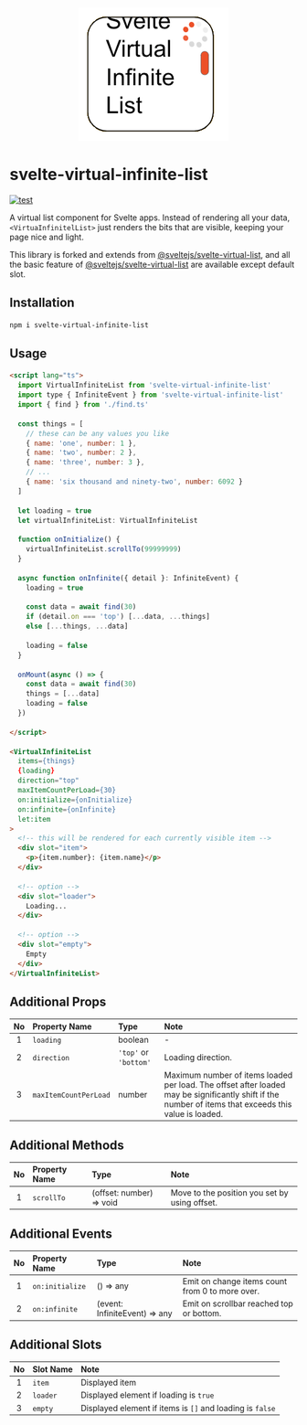 <div align="center">
  <img src="./assets/svelte-virtual-infinite-list.png" title="svelte-virtual-scroll-list">
</div>

# svelte-virtual-infinite-list

[![test](https://github.com/koheing/svelte-virtual-infinite-list/actions/workflows/ci.yaml/badge.svg)](https://github.com/koheing/svelte-virtual-infinite-list/actions/workflows/ci.yaml)

A virtual list component for Svelte apps. Instead of rendering all your data, `<VirtuaInfinitelList>` just renders the bits that are visible, keeping your page nice and light.  

This library is forked and extends from [@sveltejs/svelte-virtual-list](https://github.com/sveltejs/svelte-virtual-list), and all the basic feature of [@sveltejs/svelte-virtual-list](https://github.com/sveltejs/svelte-virtual-list) are available except default slot.  


## Installation

```bash
npm i svelte-virtual-infinite-list
```


## Usage

```html
<script lang="ts">
  import VirtualInfiniteList from 'svelte-virtual-infinite-list'
  import type { InfiniteEvent } from 'svelte-virtual-infinite-list'
  import { find } from './find.ts'

  const things = [
    // these can be any values you like
    { name: 'one', number: 1 },
    { name: 'two', number: 2 },
    { name: 'three', number: 3 },
    // ...
    { name: 'six thousand and ninety-two', number: 6092 }
  ]

  let loading = true
  let virtualInfiniteList: VirtualInfiniteList

  function onInitialize() {
    virtualInfiniteList.scrollTo(99999999)
  }

  async function onInfinite({ detail }: InfiniteEvent) {
    loading = true

    const data = await find(30)
    if (detail.on === 'top') [...data, ...things]
    else [...things, ...data]

    loading = false
  }

  onMount(async () => {
    const data = await find(30)
    things = [...data]
    loading = false
  })

</script>

<VirtualInfiniteList
  items={things}
  {loading}
  direction="top"
  maxItemCountPerLoad={30}
  on:initialize={onInitialize}
  on:infinite={onInfinite}
  let:item
>
  <!-- this will be rendered for each currently visible item -->
  <div slot="item">
    <p>{item.number}: {item.name}</p>
  </div>

  <!-- option -->
  <div slot="loader">
    Loading...
  </div>

  <!-- option -->
  <div slot="empty">
    Empty
  </div>
</VirtualInfiniteList>
```

## Additional Props

| No | Property Name | Type | Note |  
| :--: | :-- | :-- | :-- |
| 1 |  `loading` | boolean | - |
| 2 |  `direction` | `'top'` or `'bottom'` | Loading direction. |
| 3 |  `maxItemCountPerLoad` | number | Maximum number of items loaded per load. The offset after loaded may be significantly shift if the number of items that exceeds this value is loaded.  |   

## Additional Methods

| No | Property Name | Type | Note |  
| :--: | :-- | :-- | :-- |
| 1 |  `scrollTo` | (offset: number) => void | Move to the position you set by using offset. |  

## Additional Events

| No | Property Name | Type | Note |  
| :--: | :-- | :-- | :-- |
| 1 |  `on:initialize` | () => any | Emit on change items count from 0 to more over.  |
| 2 |  `on:infinite` | (event: InfiniteEvent) => any | Emit on scrollbar reached top or bottom. |

## Additional Slots
| No | Slot Name | Note |  
| :--: | :--  | :-- |
| 1 |  `item` | Displayed item   |
| 2 |  `loader` | Displayed element if loading is `true` |
| 3 |  `empty` | Displayed element if items is `[]` and loading is `false` |
